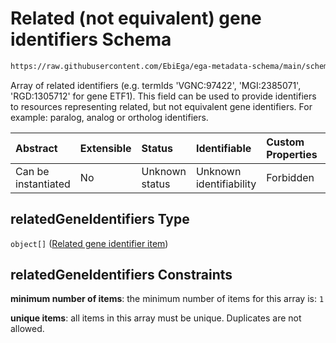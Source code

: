 # Related (not equivalent) gene identifiers Schema

```txt
https://raw.githubusercontent.com/EbiEga/ega-metadata-schema/main/schemas/EGA.common-definitions.json#/definitions/geneDescriptor/properties/relatedGeneIdentifiers
```

Array of related identifiers (e.g. termIds 'VGNC:97422', 'MGI:2385071', 'RGD:1305712' for gene ETF1). This field can be used to provide identifiers to resources representing related, but not equivalent gene identifiers. For example: paralog, analog or ortholog identifiers.

| Abstract            | Extensible | Status         | Identifiable            | Custom Properties | Additional Properties | Access Restrictions | Defined In                                                                                           |
| :------------------ | :--------- | :------------- | :---------------------- | :---------------- | :-------------------- | :------------------ | :--------------------------------------------------------------------------------------------------- |
| Can be instantiated | No         | Unknown status | Unknown identifiability | Forbidden         | Forbidden             | none                | [EGA.common-definitions.json\*](../../../schemas/EGA.common-definitions.json "open original schema") |

## relatedGeneIdentifiers Type

`object[]` ([Related gene identifier item](ega-12-definitions-gene-descriptor-properties-related-not-equivalent-gene-identifiers-related-gene-identifier-item.md))

## relatedGeneIdentifiers Constraints

**minimum number of items**: the minimum number of items for this array is: `1`

**unique items**: all items in this array must be unique. Duplicates are not allowed.

